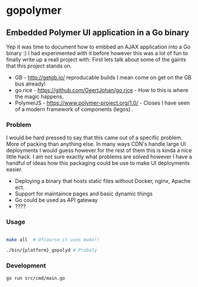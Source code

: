 # gopolymer

## Embedded Polymer UI application in a Go binary

Yep it was time to document how to embbed an AJAX application into a Go binary :) I had experimented with it before however this was a lot of fun to finally write up a reall project with. First lets talk about some of the gaints that this project stands on.

* GB - http://getgb.io/ reproducable builds I mean come on get on the GB bus already!
* go.rice - https://github.com/GeertJohan/go.rice - How to this is where the magic happens.
* PolymerJS - https://www.polymer-project.org/1.0/ - Closes I have seen of a modern framework of components (legos) .


### Problem

I would be hard pressed to say that this came out of a specific problem. More of packing than anything else. In many ways CDN's handle large UI deployments I would guess however for the rest of them this is kinda a nice little hack. I am not sure exactly what problems are solved however I have a handful of ideas how this packaging could be use to make UI deployments easier. 

* Deploying a binary that hosts static files without Docker, nginx, Apache ect.
* Support for maintaince pages and basic dynamic things
* Go could be used as API gateway
* ???? 

### Usage

```bash

make all  # Ofcourse it uses make!!

./bin/{platform}_gopolyd # Probaly 
```

### Development

```bash
go run src/cmd/main.go
```
